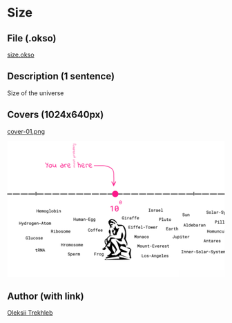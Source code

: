 # Size

## File (.okso)

[size.okso](./size.okso)

## Description (1 sentence)

Size of the universe

## Covers (1024x640px)

[cover-01.png](./cover-01.png)

![Size](./cover-01.png)

## Author (with link)

[Oleksii Trekhleb](https://twitter.com/Trekhleb)